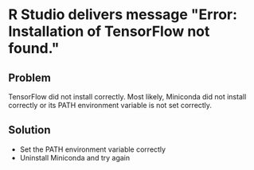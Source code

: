 # R Studio delivers message "Error: Installation of TensorFlow not found."

## Problem
TensorFlow did not install correctly.  Most likely, Miniconda did not install correctly or its PATH environment variable is not set correctly.

## Solution
* Set the PATH environment variable correctly
* Uninstall Miniconda and try again

